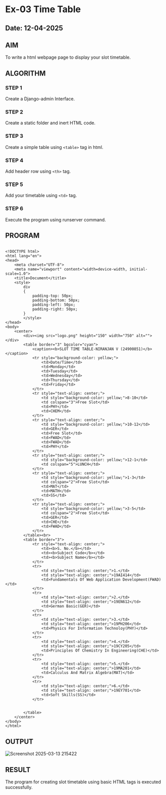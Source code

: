 # Ex-03 Time Table
## Date: 12-04-2025

## AIM
To write a html webpage page to display your slot timetable.

## ALGORITHM
### STEP 1
Create a Django-admin Interface.

### STEP 2
Create a static folder and inert HTML code.

### STEP 3
Create a simple table using ```<table>``` tag in html.

### STEP 4
Add header row using ```<th>``` tag.

### STEP 5
Add your timetable using ```<td>``` tag.

### STEP 6
Execute the program using runserver command.

## PROGRAM
```

<!DOCTYPE html>
<html lang="en">
<head>
    <meta charset="UTF-8">
    <meta name="viewport" content="width=device-width, initial-scale=1.0">
    <title>Document</title>
    <style>
        div
        {
            padding-top: 50px;
            padding-bottom: 50px;
            padding-left: 50px;
            padding-right: 50px;
        }
        </style>
</head>
<body>
    <center>
        <div><img src="logo.png" height="150" width="750" alt=""></div>
        <table border="3" bgcolor="cyan">
            <caption><b>SLOT TIME TABLE-NIRANJAN V (24900851)</b></caption>
            <tr style="background-color: yellow;">
                <td>Date/Time</td>
                <td>Monday</td>
                <td>Tuesday</td>
                <td>Wednesday</td>
                <td>Thursday</td>
                <td>Friday</td>
            </tr>
            <tr style="text-align: center;">
                <td style="background-color: yellow;">8-10</td>
                <td colspan="3">Free Slot</td>
                <td>PHY</td>
                <td>CHEM</td>
            </tr>
            <tr style="text-align: center;">
                <td style="background-color: yellow;">10-12</td>
                <td>GER</td>
                <td>Free Slot</td>
                <td>FWAD</td>
                <td>FWAD</td>
                <td>PHY</td>
            </tr>
            <tr style="text-align: center;">
                <td style="background-color: yellow;">12-1</td>
                <td colspan="5">LUNCH</td>
            </tr>
            <tr style="text-align: center;">
                <td style="background-color: yellow;">1-3</td>
                <td colspan="2">Free Slot</td>
                <td>MAT</td>
                <td>MATH</td>
                <td>SS</td>
            </tr>
            <tr style="text-align: center;">
                <td style="background-color: yellow;">3-5</td>
                <td colspan="2">Free Slot</td>
                <td>GER</td>
                <td>CHE</td>
                <td>FWAD</td>
            </tr>
        </table><br>
        <table border="3">
            <tr style="text-align: center;">
                <td><b>S. No.</b></td>
                <td><b>Subject Code</b></td>
                <td><b>Subject Name</b></td>
            </tr>
            <tr>
                <td style="text-align: center;">1.</td>
                <td style="text-align: center;">19AI414</td>
                <td>Fundamentals Of Web Application Development(FWAD)</td>
            </tr>
            <tr>
                <td style="text-align: center;">2.</td>
                <td style="text-align: center;">19EN612</td>
                <td>German Basic(GER)</td>
            </tr>
            <tr>
                <td style="text-align: center;">3.</td>
                <td style="text-align: center;">19PH206</td>
                <td>Physics For Information Technoloy(PHY)</td>
            </tr>
            <tr>
                <td style="text-align: center;">4.</td>
                <td style="text-align: center;">19CY205</td>
                <td>Principles Of Chemistry In Engineering(CHE)</td>
            </tr>
            <tr>
                <td style="text-align: center;">5.</td>
                <td style="text-align: center;">19MA201</td>
                <td>Calculus And Matrix Algebra(MAT)</td>
            </tr>
            <tr>
                <td style="text-align: center;">6.</td>
                <td style="text-align: center;">19EY701</td>
                <td>Soft Skills(SS)</td>
            </tr>
            

        </table>
    </center>
</body>
</html>
```

## OUTPUT

![Screenshot 2025-03-13 215422](https://github.com/user-attachments/assets/01e9d193-6e26-413e-9304-d2e130047499)


## RESULT
The program for creating slot timetable using basic HTML tags is executed successfully.
